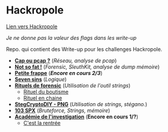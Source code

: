 # Hackropole
[Lien vers Hackropole](https://hackropole.fr/fr/)  

*Je ne donne pas la valeur des flags dans les write-up*

Repo. qui contient des Write-up pour les challenges Hackropole.  
* [**Cap ou pcap ?**](https://github.com/kiso6/hackropole/tree/main/cap_ou_pcap) (_Réseau, analyse de pcap_)  
* [**Not so fat !**](https://github.com/kiso6/hackropole/tree/main/not_so_fat) (_Forensic, SleuthKit, analyse de dump mémoire_)
* [**Petite frappe**](https://github.com/kiso6/hackropole/tree/main/petite_frappe) (_**Encore en cours 2/3**_)
* [**Seven sins**](https://github.com/kiso6/hackropole/tree/main/seven_sins) (_Logique_)
* [**Rituels de forensic**](https://github.com/kiso6/hackropole/tree/main/rituels_forensic) (_Utilisation de l'outil strings_)  
  * [Rituel du boutisme](https://github.com/kiso6/hackropole/tree/main/rituels_forensic#rituel-du-boutisme)
  * [Rituel en chaine](https://github.com/kiso6/hackropole/tree/main/rituels_forensic#rituel-en-cha%C3%AEne)
* [**StegCryptoDIY - PNG**](https://github.com/kiso6/hackropole/tree/main/steg_crypto_diy_png) (_Utilisation de strings, stégano._)
* [**103 SPX**](https://github.com/kiso6/hackropole/tree/main/103_spx) (_Bruteforce, Strings, mémoire_)
* [**Académie de l'investigation**](https://github.com/kiso6/hackropole/tree/main/academie_de_l_investigation) (**Encore en cours 1/?**)
   * [C'est la rentrée](https://github.com/kiso6/hackropole/tree/main/academie_de_l_investigation#partie-1--cest-la-rentr%C3%A9e)
